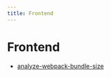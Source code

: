 ```yaml
---
title: Frontend
---
```

# Frontend

- [analyze-webpack-bundle-size](analyze-webpack-bundle-size.md)
